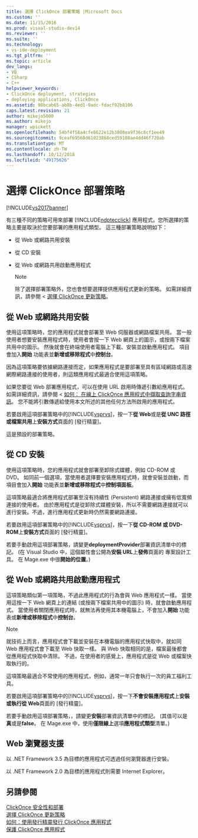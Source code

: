 ```yaml
---
title: 選擇 ClickOnce 部署策略 |Microsoft Docs
ms.custom: ''
ms.date: 11/15/2016
ms.prod: visual-studio-dev14
ms.reviewer: ''
ms.suite: ''
ms.technology:
- vs-ide-deployment
ms.tgt_pltfrm: ''
ms.topic: article
dev_langs:
- VB
- CSharp
- C++
helpviewer_keywords:
- ClickOnce deployment, strategies
- deploying applications, ClickOnce
ms.assetid: 98bcab65-ab8b-4ed1-9adc-fdacf92b8106
caps.latest.revision: 21
author: mikejo5000
ms.author: mikejo
manager: wpickett
ms.openlocfilehash: 54bf4f58a4cfe8622e12b3808ea9f36c8cf1ee49
ms.sourcegitcommit: 9ceaf69568d61023868ced59108ae4dd46f720ab
ms.translationtype: MT
ms.contentlocale: zh-TW
ms.lasthandoff: 10/12/2018
ms.locfileid: "49175626"
---
```

# <a name="choosing-a-clickonce-deployment-strategy"></a>選擇 ClickOnce 部署策略
[!INCLUDE[vs2017banner](../includes/vs2017banner.md)]

有三種不同的策略可用來部署 [!INCLUDE[ndptecclick](../includes/ndptecclick-md.md)] 應用程式。您所選擇的策略主要是取決於您要部署的應用程式類型。 這三種部署策略說明如下：  
  
-   從 Web 或網路共用安裝  
  
-   從 CD 安裝  
  
-   從 Web 或網路共用啟動應用程式  
  
    > [!NOTE]
    >  除了選擇部署策略外，您也會想要選擇提供應用程式更新的策略。 如需詳細資訊，請參閱 <<c0> [ 選擇 ClickOnce 更新策略](../deployment/choosing-a-clickonce-update-strategy.md)。  
  
## <a name="install-from-the-web-or-a-network-share"></a>從 Web 或網路共用安裝  
 使用這項策略時，您的應用程式就會部署至 Web 伺服器或網路檔案共用。 當一般使用者想要安裝應用程式時，使用者會按一下 Web 網頁上的圖示，或按兩下檔案共用中的圖示。 然後就會在終端使用者電腦上下載、安裝並啟動應用程式。 項目會加入**開始** 功能表並**新增或移除程式**中**控制台**。  
  
 因為這項策略要依據網路連接而定，如果應用程式是要部署至具有區域網路或高速網際網路連接的使用者，則這類應用程式最適合使用這項策略。  
  
 如果您要從 Web 部署應用程式，可以在使用 URL 啟用時傳遞引數給應用程式。 如需詳細資訊，請參閱 <<c0> [ 如何： 在線上 ClickOnce 應用程式中擷取查詢字串資訊](../deployment/how-to-retrieve-query-string-information-in-an-online-clickonce-application.md)。 您不能將引數傳遞給使用本文所述的其他任何方法所啟用的應用程式。  
  
 若要啟用這項部署策略中的[!INCLUDE[vsprvs](../includes/vsprvs-md.md)]，按一下**從 Web**或是**從 UNC 路徑或檔案共用**上**安裝方式**頁面的 [發行精靈]。  
  
 這是預設的部署策略。  
  
## <a name="install-from-a-cd"></a>從 CD 安裝  
 使用這項策略時，您的應用程式就會部署至卸除式媒體，例如 CD-ROM 或 DVD。 如同前一個選項，當使用者選擇要安裝應用程式時，就會安裝並啟動，而項目會加入**開始** 功能表並**新增或移除程式**中**控制項面板**。  
  
 這項策略最適合將應用程式部署至沒有持續性 (Persistent) 網路連接或擁有低寬頻連接的使用者。 由於應用程式是從卸除式媒體安裝，所以不需要網路連接就可以進行安裝。不過，進行應用程式更新時仍然需要網路連接。  
  
 若要啟用這項部署策略中的[!INCLUDE[vsprvs](../includes/vsprvs-md.md)]，按一下**從 CD-ROM 或 DVD-ROM**上**安裝方式**頁面的 [發行精靈]。  
  
 若要手動啟用這項部署策略，請變更**deploymentProvider**部署資訊清單中的標記。 (在 Visual Studio 中，這個屬性會公開為**安裝 URL**上**發佈**頁面的 專案設計工具。 在 Mage.exe 中很**開始的位置**。)  
  
## <a name="start-the-application-from-the-web-or-a-network-share"></a>從 Web 或網路共用啟動應用程式  
 這項策略類似第一項策略，不過此應用程式的行為會與 Web 應用程式一樣。 當使用這按一下 Web 網頁上的連結 (或按兩下檔案共用中的圖示) 時，就會啟動應用程式。 當使用者關閉應用程式時，就無法再使用其本機電腦上，不會加入**開始** 功能表或**新增或移除程式**中**控制台**。  
  
> [!NOTE]
>  就技術上而言，應用程式會下載並安裝在本機電腦的應用程式快取中，就如同 Web 應用程式會下載至 Web 快取一樣。 與 Web 快取相同的是，檔案最後都會從應用程式快取中清除。 不過，在使用者的感覺上，應用程式是從 Web 或檔案快取執行的。  
  
 這項策略最適合不常使用的應用程式，例如，通常一年只會執行一次的員工福利工具。  
  
 若要啟用這項部署策略中的[!INCLUDE[vsprvs](../includes/vsprvs-md.md)]，按一下**不會安裝應用程式**上**安裝或執行從 Web**頁面的 [發行精靈]。  
  
 若要手動啟用這項部署策略，，請變更**安裝**部署資訊清單中的標記。 (其值可以是**真**或是**false**。 在 Mage.exe 中，使用**僅限線上**選項**應用程式類型**清單。)  
  
## <a name="web-browser-support"></a>Web 瀏覽器支援  
 以 .NET Framework 3.5 為目標的應用程式可透過任何瀏覽器進行安裝。  
  
 以 .NET Framework 2.0 為目標的應用程式則需要 Internet Explorer。  
  
## <a name="see-also"></a>另請參閱  
 [ClickOnce 安全性和部署](../deployment/clickonce-security-and-deployment.md)   
 [選擇 ClickOnce 更新策略](../deployment/choosing-a-clickonce-update-strategy.md)   
 [如何：使用發行精靈發行 ClickOnce 應用程式](../deployment/how-to-publish-a-clickonce-application-using-the-publish-wizard.md)   
 [保護 ClickOnce 應用程式](../deployment/securing-clickonce-applications.md)



